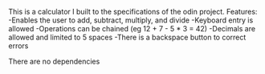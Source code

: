 This is a calculator I built to the specifications of the odin project.
Features:
-Enables the user to add, subtract, multiply, and divide
-Keyboard entry is allowed
-Operations can be chained (eg 12 + 7 - 5 * 3 = 42)
-Decimals are allowed and limited to 5 spaces
-There is a backspace button to correct errors

There are no dependencies
